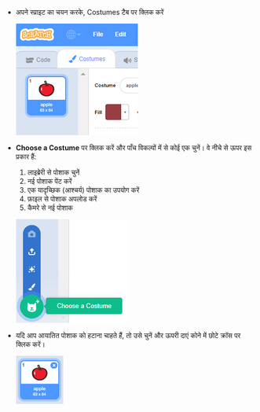 - अपने स्प्राइट का चयन करके, Costumes टैब पर क्लिक करें
    
    ![पोशाक टैब](images/costumes_tab.png)

- **Choose a Costume** पर क्लिक करें और पाँच विकल्पों में से कोई एक चुनें। वे नीचे से ऊपर इस प्रकार हैं:
    
    1. लाइब्रेरी से पोशाक चुनें
    2. नई पोशाक पेंट करें
    3. एक यादृच्छिक (आश्चर्य) पोशाक का उपयोग करें
    4. फ़ाइल से पोशाक अपलोड करें
    5. कैमरे से नई पोशाक
    
    ![स्थान चुनें](images/choose_location.png)

- यदि आप आयातित पोशाक को हटाना चाहते हैं, तो उसे चुनें और ऊपरी दाएं कोने में छोटे क्रॉस पर क्लिक करें।
    
    ![पोशाक हटाएं](images/delete_costume.png)